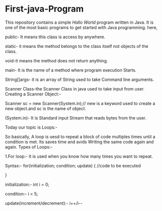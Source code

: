 # First-java-Program
This repository contains a simple *Hallo World* program written in Java. It is one of the most basic programs to get started with Java programming.
here,

public- It means this class is access by anywhere.

static- it means the method belongs to the class itself not objects of the class.

void-it means the method does not return anything.

main- It is the name of a method where program execution Starts.

String[]args- it is an array of String used to take Command line arguments.

Scanner Class-the Scanner Class in java used to take input from user.
Creating a Scanner Object:-

Scanner sc = new Scanner(System.in);// new is a keyword used to create a new object.and sc is the name of object.

(System.in)- It is Standard input Stream that reads bytes from the user.

Today our topic is Loops:-

So basically, A loop is uesd to repeat a block of code multiples times until a condition is met. Its saves time and avids Writing the same code again and again.
Types of Loops:-

1.For loop:- It is used when you know how many times you want to repeat.

Syntax:-
for(initialization; condition; update)
{
//code to be executed

}

initialization:- int i = 0;

condition:- i < 5;

update(increment/decrement):- i++/i--




